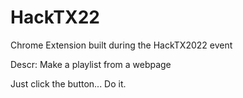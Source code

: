 # HackTX22
Chrome Extension built during the HackTX2022 event

Descr: Make a playlist from a webpage

Just click the button... Do it.


